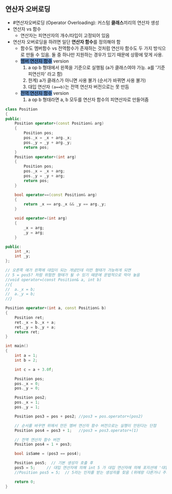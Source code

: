 ## 연산자 오버로딩
- #연산자오버로딩 (Operator Overloading): 커스텀 **클래스**끼리의 연산자 생성
- 연산자 vs 함수
	- 연산자는 피연산자의 개수/타입이 고정되어 있음
- 연산자 오버로딩을 하려면 일단 **연산자 함수**를 정의해야 함
	- 함수도 멤버함수 vs 전역함수가 존재하는 것처럼 연산자 함수도 두 가지 방식으로 만들 수 있음. 둘 중 하나만 지원하는 경우가 있기 때문에 상황에 맞게 사용.
	- <mark style="background: #0E4F9FA6;">멤버 연산자 함수</mark> version
		1. a op b 형태에서 왼쪽을 기준으로 실행됨 (a가 클래스여야 가능. a를 '기준 피연산자' 라고 함)
		2. 한계) a가 클래스가 아니면 사용 불가 (순서가 바뀌면 사용 불가)
		3. 대입 연산자 `(a==b)`는 전역 연산자 버전으로는 못 만듬
	- <mark style="background: #0E4F9FA6;">전역 연산자 함수</mark> version
		1. a op b 형태라면 a, b 모두를 연산자 함수의 피연산자로 만들어줌
	
```cpp
class Position
{
public:
	Position operator+(const Position& arg)
	{
		Position pos;
		pos._x = _x + arg._x;
		pos._y = _y + arg._y;
		return pos;
	}
	Position operator+(int arg)
	{
		Position pos;
		pos._x = _x + arg;
		pos._y = _y + arg;
		return pos;
	}

	bool operator==(const Position& arg)
	{
		return _x == arg._x && _y == arg._y;
	}

	void operator=(int arg)
	{
		_x = arg;
		_y = arg;
	}

public:
	int _x;
	int _y;
};

// 오른쪽 애가 왼쪽에 대입이 되는 개념인데 이런 형태가 가능하게 되면
// 5 = pos5? 처럼 위험한 형태가 될 수 있기 때문에 문법적으로 막아 놓음
//void operator=(const Position& a, int b)
//{
//	a._x = b;
//	a._y = b;
//}

Position operator+(int a, const Position& b)
{
	Position ret;
	ret._x = b._x + a;
	ret._y = b._y + a;
	return ret;
}

int main()
{
	int a = 1;
	int b = 2;

	int c = a + 3.0f;

	Position pos;
	pos._x = 0;
	pos._y = 0;

	Position pos2;
	pos._x = 1;
	pos._y = 1;

	Position pos3 = pos + pos2; //pos3 = pos.operator+(pos2)

	// 순서를 바꾸면 위에서 만든 멤버 연산자 함수 버전으로는 실행이 안된다는 단점
	Position pos4 = pos3 + 1;	//pos3 = pos3.operator+(1)

	// 전역 연산자 함수 버전
	Position pos4 = 1 + pos3;

	bool isSame = (pos3 == pos4);

	Position pos5;	// 기본 생성자 호출 후 
	pos5 = 5;	  // 대입 연산자에 의해 int 5 가 대입 연산자에 의해 포지션에 '대입'
	//Position pos5 = 5;  // 5라는 인자를 받는 생성자를 찾음 (위에랑 다른거니 주의)

	return 0;
}
```